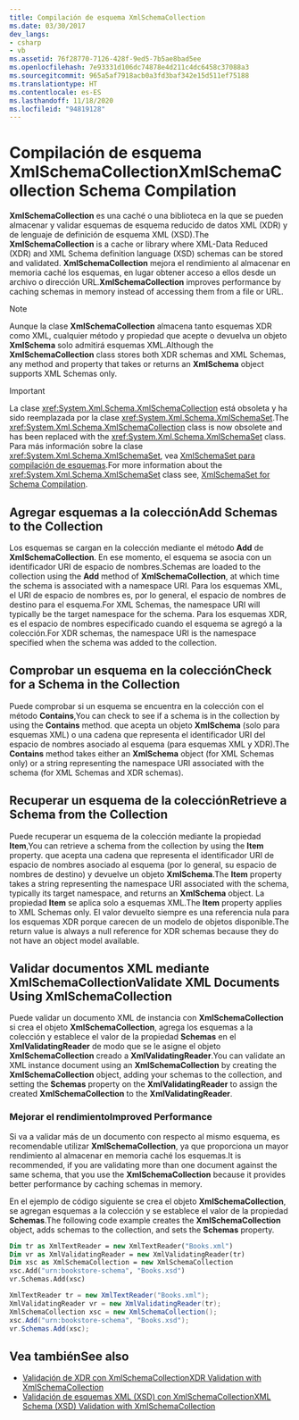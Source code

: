 ```yaml
---
title: Compilación de esquema XmlSchemaCollection
ms.date: 03/30/2017
dev_langs:
- csharp
- vb
ms.assetid: 76f28770-7126-428f-9ed5-7b5ae8bad5ee
ms.openlocfilehash: 7e93331d106dc74878e4d211c4dc6458c37088a3
ms.sourcegitcommit: 965a5af7918acb0a3fd3baf342e15d511ef75188
ms.translationtype: HT
ms.contentlocale: es-ES
ms.lasthandoff: 11/18/2020
ms.locfileid: "94819128"
---
```

# <a name="xmlschemacollection-schema-compilation"></a><span data-ttu-id="10a6c-102">Compilación de esquema XmlSchemaCollection</span><span class="sxs-lookup"><span data-stu-id="10a6c-102">XmlSchemaCollection Schema Compilation</span></span>
<span data-ttu-id="10a6c-103">**XmlSchemaCollection** es una caché o una biblioteca en la que se pueden almacenar y validar esquemas de esquema reducido de datos XML (XDR) y de lenguaje de definición de esquema XML (XSD).</span><span class="sxs-lookup"><span data-stu-id="10a6c-103">The **XmlSchemaCollection** is a cache or library where XML-Data Reduced (XDR) and XML Schema definition language (XSD) schemas can be stored and validated.</span></span> <span data-ttu-id="10a6c-104">**XmlSchemaCollection** mejora el rendimiento al almacenar en memoria caché los esquemas, en lugar obtener acceso a ellos desde un archivo o dirección URL.</span><span class="sxs-lookup"><span data-stu-id="10a6c-104">**XmlSchemaCollection** improves performance by caching schemas in memory instead of accessing them from a file or URL.</span></span>  
  
> [!NOTE]
> <span data-ttu-id="10a6c-105">Aunque la clase **XmlSchemaCollection** almacena tanto esquemas XDR como XML, cualquier método y propiedad que acepte o devuelva un objeto **XmlSchema** solo admitirá esquemas XML.</span><span class="sxs-lookup"><span data-stu-id="10a6c-105">Although the **XmlSchemaCollection** class stores both XDR schemas and XML Schemas, any method and property that takes or returns an **XmlSchema** object supports XML Schemas only.</span></span>  
  
> [!IMPORTANT]
> <span data-ttu-id="10a6c-106">La clase <xref:System.Xml.Schema.XmlSchemaCollection> está obsoleta y ha sido reemplazada por la clase <xref:System.Xml.Schema.XmlSchemaSet>.</span><span class="sxs-lookup"><span data-stu-id="10a6c-106">The <xref:System.Xml.Schema.XmlSchemaCollection> class is now obsolete and has been replaced with the <xref:System.Xml.Schema.XmlSchemaSet> class.</span></span> <span data-ttu-id="10a6c-107">Para más información sobre la clase <xref:System.Xml.Schema.XmlSchemaSet>, vea [XmlSchemaSet para compilación de esquemas](xmlschemaset-for-schema-compilation.md).</span><span class="sxs-lookup"><span data-stu-id="10a6c-107">For more information about the <xref:System.Xml.Schema.XmlSchemaSet> class see, [XmlSchemaSet for Schema Compilation](xmlschemaset-for-schema-compilation.md).</span></span>  
  
## <a name="add-schemas-to-the-collection"></a><span data-ttu-id="10a6c-108">Agregar esquemas a la colección</span><span class="sxs-lookup"><span data-stu-id="10a6c-108">Add Schemas to the Collection</span></span>  
 <span data-ttu-id="10a6c-109">Los esquemas se cargan en la colección mediante el método **Add** de **XmlSchemaCollection**. En ese momento, el esquema se asocia con un identificador URI de espacio de nombres.</span><span class="sxs-lookup"><span data-stu-id="10a6c-109">Schemas are loaded to the collection using the **Add** method of **XmlSchemaCollection**, at which time the schema is associated with a namespace URI.</span></span> <span data-ttu-id="10a6c-110">Para los esquemas XML, el URI de espacio de nombres es, por lo general, el espacio de nombres de destino para el esquema.</span><span class="sxs-lookup"><span data-stu-id="10a6c-110">For XML Schemas, the namespace URI will typically be the target namespace for the schema.</span></span> <span data-ttu-id="10a6c-111">Para los esquemas XDR, es el espacio de nombres especificado cuando el esquema se agregó a la colección.</span><span class="sxs-lookup"><span data-stu-id="10a6c-111">For XDR schemas, the namespace URI is the namespace specified when the schema was added to the collection.</span></span>  
  
## <a name="check-for-a-schema-in-the-collection"></a><span data-ttu-id="10a6c-112">Comprobar un esquema en la colección</span><span class="sxs-lookup"><span data-stu-id="10a6c-112">Check for a Schema in the Collection</span></span>  
 <span data-ttu-id="10a6c-113">Puede comprobar si un esquema se encuentra en la colección con el método **Contains**,</span><span class="sxs-lookup"><span data-stu-id="10a6c-113">You can check to see if a schema is in the collection by using the **Contains** method.</span></span> <span data-ttu-id="10a6c-114">que acepta un objeto **XmlSchema** (solo para esquemas XML) o una cadena que representa el identificador URI del espacio de nombres asociado al esquema (para esquemas XML y XDR).</span><span class="sxs-lookup"><span data-stu-id="10a6c-114">The **Contains** method takes either an **XmlSchema** object (for XML Schemas only) or a string representing the namespace URI associated with the schema (for XML Schemas and XDR schemas).</span></span>  
  
## <a name="retrieve-a-schema-from-the-collection"></a><span data-ttu-id="10a6c-115">Recuperar un esquema de la colección</span><span class="sxs-lookup"><span data-stu-id="10a6c-115">Retrieve a Schema from the Collection</span></span>  
 <span data-ttu-id="10a6c-116">Puede recuperar un esquema de la colección mediante la propiedad **Item**,</span><span class="sxs-lookup"><span data-stu-id="10a6c-116">You can retrieve a schema from the collection by using the **Item** property.</span></span> <span data-ttu-id="10a6c-117">que acepta una cadena que representa el identificador URI de espacio de nombres asociado al esquema (por lo general, su espacio de nombres de destino) y devuelve un objeto **XmlSchema**.</span><span class="sxs-lookup"><span data-stu-id="10a6c-117">The **Item** property takes a string representing the namespace URI associated with the schema, typically its target namespace, and returns an **XmlSchema** object.</span></span> <span data-ttu-id="10a6c-118">La propiedad **Item** se aplica solo a esquemas XML.</span><span class="sxs-lookup"><span data-stu-id="10a6c-118">The **Item** property applies to XML Schemas only.</span></span> <span data-ttu-id="10a6c-119">El valor devuelto siempre es una referencia nula para los esquemas XDR porque carecen de un modelo de objetos disponible.</span><span class="sxs-lookup"><span data-stu-id="10a6c-119">The return value is always a null reference for XDR schemas because they do not have an object model available.</span></span>  
  
## <a name="validate-xml-documents-using-xmlschemacollection"></a><span data-ttu-id="10a6c-120">Validar documentos XML mediante XmlSchemaCollection</span><span class="sxs-lookup"><span data-stu-id="10a6c-120">Validate XML Documents Using XmlSchemaCollection</span></span>  
 <span data-ttu-id="10a6c-121">Puede validar un documento XML de instancia con **XmlSchemaCollection** si crea el objeto **XmlSchemaCollection**, agrega los esquemas a la colección y establece el valor de la propiedad **Schemas** en el **XmlValidatingReader** de modo que se le asigne el objeto **XmlSchemaCollection** creado a **XmlValidatingReader**.</span><span class="sxs-lookup"><span data-stu-id="10a6c-121">You can validate an XML instance document using an **XmlSchemaCollection** by creating the **XmlSchemaCollection** object, adding your schemas to the collection, and setting the **Schemas** property on the **XmlValidatingReader** to assign the created **XmlSchemaCollection** to the **XmlValidatingReader**.</span></span>  
  
### <a name="improved-performance"></a><span data-ttu-id="10a6c-122">Mejorar el rendimiento</span><span class="sxs-lookup"><span data-stu-id="10a6c-122">Improved Performance</span></span>  
 <span data-ttu-id="10a6c-123">Si va a validar más de un documento con respecto al mismo esquema, es recomendable utilizar **XmlSchemaCollection**, ya que proporciona un mayor rendimiento al almacenar en memoria caché los esquemas.</span><span class="sxs-lookup"><span data-stu-id="10a6c-123">It is recommended, if you are validating more than one document against the same schema, that you use the **XmlSchemaCollection** because it provides better performance by caching schemas in memory.</span></span>  
  
 <span data-ttu-id="10a6c-124">En el ejemplo de código siguiente se crea el objeto **XmlSchemaCollection**, se agregan esquemas a la colección y se establece el valor de la propiedad **Schemas**.</span><span class="sxs-lookup"><span data-stu-id="10a6c-124">The following code example creates the **XmlSchemaCollection** object, adds schemas to the collection, and sets the **Schemas** property.</span></span>  
  
```vb  
Dim tr as XmlTextReader = new XmlTextReader("Books.xml")  
Dim vr as XmlValidatingReader = new XmlValidatingReader(tr)  
Dim xsc as XmlSchemaCollection = new XmlSchemaCollection  
xsc.Add("urn:bookstore-schema", "Books.xsd")  
vr.Schemas.Add(xsc)  
```  
  
```csharp  
XmlTextReader tr = new XmlTextReader("Books.xml");  
XmlValidatingReader vr = new XmlValidatingReader(tr);  
XmlSchemaCollection xsc = new XmlSchemaCollection();  
xsc.Add("urn:bookstore-schema", "Books.xsd");
vr.Schemas.Add(xsc);  
```  
  
## <a name="see-also"></a><span data-ttu-id="10a6c-125">Vea también</span><span class="sxs-lookup"><span data-stu-id="10a6c-125">See also</span></span>

- [<span data-ttu-id="10a6c-126">Validación de XDR con XmlSchemaCollection</span><span class="sxs-lookup"><span data-stu-id="10a6c-126">XDR Validation with XmlSchemaCollection</span></span>](xdr-validation-with-xmlschemacollection.md)
- [<span data-ttu-id="10a6c-127">Validación de esquemas XML (XSD) con XmlSchemaCollection</span><span class="sxs-lookup"><span data-stu-id="10a6c-127">XML Schema (XSD) Validation with XmlSchemaCollection</span></span>](xml-schema-xsd-validation-with-xmlschemacollection.md)
